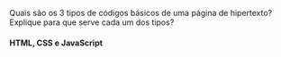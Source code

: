 Quais são os 3 tipos de códigos básicos de uma página de hipertexto? Explique para
que serve cada um dos tipos?

#### HTML, CSS e JavaScript